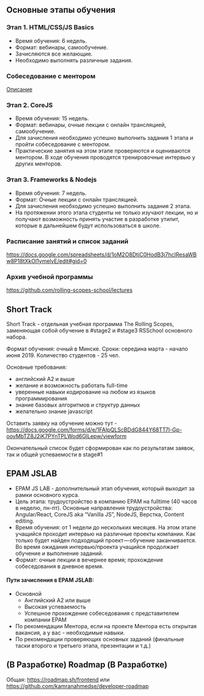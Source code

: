 ## Основные этапы обучения
### Этап 1. HTML/CSS/JS Basics
- Время обучения: 6 недель.
- Формат: вебинары, самообучение.
- Зачисляются все желающие.
- Необходимо выполнять различные задания.

### Собеседование с ментором
[Описание](technical-screening.md)

### Этап 2. CoreJS
- Время обучения: 15 недель.
- Формат: вебинары, очные лекции с онлайн трансляцией, самообучение.
- Для зачисления необходимо успешно выполнить задания 1 этапа и пройти собеседование с ментором.
- Практические занятия на этом этапе проверяются и оцениваются ментором. В ходе обучения проводятся тренировочные интервью у других менторов.

### Этап 3. Frameworks & Nodejs
- Время обучения: 7 недель.
- Формат: Очные лекции с онлайн трансляцией.
- Для зачисления необходимо успешно выполнить задания 2 этапа.
- На протяжении этого этапа студенты не только изучают лекции, но и получают возможность принять участие в разработке утилит, которые в дальнейшем будут использоваться в школе.

### Расписание занятий и список заданий
https://docs.google.com/spreadsheets/d/1oM2O8DtjC0HodB3j7hcIResaWBw8P18tXkOl1ymelvE/edit#gid=0

### Архив учебной программы
https://github.com/rolling-scopes-school/lectures

## Short Track
Short Track - отдельная учебная программа The Rolling Scopes, 
заменяющая собой обучение в #stage2 и #stage3 RSSchool основного набора.
    
Формат обучения: очный в Минске.
Сроки: середина марта - начало июня 2019.
Количество студентов - 25 чел.

Основные требования:
  - английский  A2 и выше
  - желание и возможность работать full-time 
  - уверенные навыки кодирование на любом из языков программирования 
  - знание базовых алгоритмов и структур данных
  - желательно знание javascript
  
Оставить заявку на обучение можно тут - https://docs.google.com/forms/d/e/1FAIpQLScBDdG844Y68TT7l-Gp-oovMbTZ8J2iK7PYnTPLWod6GlLepw/viewform 

Окончательный список будет сформирован как по результатам заявок, так и общей успеваемости в stage#1

## EPAM JSLAB
- EPAM JS LAB - дополнительный этап обучения, который выходит за рамки основного курса.
- Цель этапа: трудоустройство в компанию EPAM на fulltime (40 часов в неделю, пн-пт). Основные направления трудоустройства: Angular/React, CoreJS aka “Vanilla JS”, NodeJS, Верстка, Content editing.
- Время обучения: от 1 недели до нескольких месяцев. На этом этапе учащийся проходит интервью на различные проекты компании. Как только будет найден подходящий проект — обучение заканчивается. Во время ожидания интервью/проекта учащийся продолжает обучение и выполнение заданий.
- Формат: очные лекции в вечернее время; прохождение собеседования в дневное время.

#### Пути зачисления в EPAM JSLAB:
- Основной
    - Английский А2 или выше
    - Высокая успеваемость
    - Успешное прохождение собеседования с представителем компании EPAM
- По рекомендации Ментора, если на проекте Ментора есть открытая вакансия, а у вас - необходимые навыки.
- По рекомендации проверяющих основных заданий (финальные таски второго и третьего этапа, презентации и т.д.)

## (В Разработке) Roadmap (В Разработке)
Общая:  https://roadmap.sh/frontend или https://github.com/kamranahmedse/developer-roadmap
